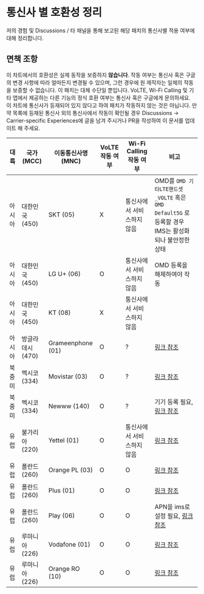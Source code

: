 # 통신사 별 호환성 정리

저의 경험 및 Discussions / 타 채널을 통해 보고된 해당 패치의 통신사별 적용 여부에 대해 정리합니다.

## 면책 조항

이 차트에서의 호환성은 실제 동작을 보증하지 **않습니다**. 작동 여부는 통신사 혹은 구글의 변경 사항에 따라 얼마든지 변경될 수 있으며, 그런 경우에 원 제작자는 일체의 작동을 보증할 수 없습니다. 이 패치는 대체 수단일 뿐입니다. VoLTE, Wi-Fi Calling 및 기타 앱에서 제공하는 다른 기능의 정식 호환 여부는 통신사 혹은 구글에게 문의하세요.  
이 차트에 통신사가 등재되어 있지 않다고 하여 패치가 작동하지 않는 것은 아닙니다. 만약 목록에 등재된 통신사 외의 통신사에서 작동이 확인될 경우 Discussions -> Carrier-specific Experiences에 글을 남겨 주시거나 PR을 작성하여 이 문서를 업데이트 해 주세요.

| 대륙   | 국가 (MCC)       | 이동통신사명 (MNC) | VoLTE 작동 여부 | Wi-Fi Calling 작동 여부    | 비고                                                                                                                 |
| ------ | ---------------- | ------------------ | --------------- | -------------------------- | -------------------------------------------------------------------------------------------------------------------- |
| 아시아 | 대한민국 (450)   | SKT (05)           | X               | 통신사에서 서비스하지 않음 | OMD를 `OMD 기타LTE핸드셋_VOLTE` 혹은 `OMD Default5G` 로 등록할 경우 IMS는 활성화되나 불안정한 상태                   |
| 아시아 | 대한민국 (450)   | LG U+ (06)         | O               | 통신사에서 서비스하지 않음 | OMD 등록을 해제하여야 작동                                                                                           |
| 아시아 | 대한민국 (450)   | KT (08)            | X               | 통신사에서 서비스하지 않음 |                                                                                                                      |
| 아시아 | 방글라데시 (470) | Grameenphone (01)  | O               | ?                          | [링크 참조](https://github.com/kyujin-cho/pixel-volte-patch/discussions/1#discussioncomment-4940003)                 |
| 북중미 | 멕시코 (334)     | Movistar (03)      | O               | ?                          | [링크 참조](https://github.com/kyujin-cho/pixel-volte-patch/discussions/1#discussioncomment-5014817)                 |
| 북중미 | 멕시코 (334)     | Newww (140)        | O               | ?                          | 기기 등록 필요, [링크 참조](https://github.com/kyujin-cho/pixel-volte-patch/discussions/1#discussioncomment-4988569) |
| 유럽   | 불가리아 (220)   | Yettel (01)        | O               | 통신사에서 서비스하지 않음 | [링크 참조](https://github.com/kyujin-cho/pixel-volte-patch/discussions/1#discussioncomment-5012767)                 |
| 유럽   | 폴란드 (260)     | Orange PL (03)     | O               | O                          | [링크 참조](https://github.com/kyujin-cho/pixel-volte-patch/issues/17)                                               |
| 유럽   | 폴란드 (260)     | Plus (01)          | O               | O                          | [링크 참조](https://github.com/kyujin-cho/pixel-volte-patch/issues/17)                                               |
| 유럽   | 폴란드 (260)     | Play (06)          | O               | O                          | APN을 ims로 설정 필요, [링크 참조](https://github.com/kyujin-cho/pixel-volte-patch/issues/17)                        |
| 유럽   | 루마니아 (226)   | Vodafone (01)      | O               | O                          | [링크 참조](https://github.com/kyujin-cho/pixel-volte-patch/discussions/6)                                           |
| 유럽   | 루마니아 (226)   | Orange RO (10)     | O               | O                          | [링크 참조](https://github.com/kyujin-cho/pixel-volte-patch/discussions/6)                                           |
